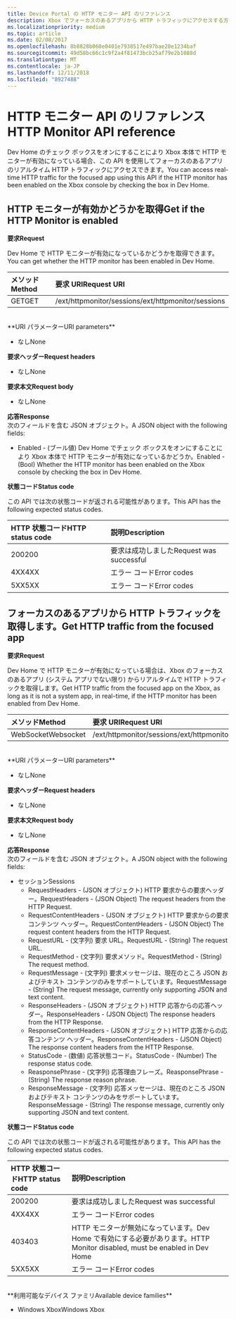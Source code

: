 ```yaml
---
title: Device Portal の HTTP モニター API のリファレンス
description: Xbox でフォーカスのあるアプリから HTTP トラフィックにアクセスする方法について説明します。
ms.localizationpriority: medium
ms.topic: article
ms.date: 02/08/2017
ms.openlocfilehash: 8b8828b060e0401e7938517e497bae20e1234baf
ms.sourcegitcommit: 49d58bc66c1c9f2a4f81473bcb25af79e2b1088d
ms.translationtype: MT
ms.contentlocale: ja-JP
ms.lasthandoff: 12/11/2018
ms.locfileid: "8927488"
---
```

# <a name="http-monitor-api-reference"></a><span data-ttu-id="809d6-103">HTTP モニター API のリファレンス</span><span class="sxs-lookup"><span data-stu-id="809d6-103">HTTP Monitor API reference</span></span>   
<span data-ttu-id="809d6-104">Dev Home のチェック ボックスをオンにすることにより Xbox 本体で HTTP モニターが有効になっている場合、この API を使用してフォーカスのあるアプリのリアルタイム HTTP トラフィックにアクセスできます。</span><span class="sxs-lookup"><span data-stu-id="809d6-104">You can access real-time HTTP traffic for the focused app using this API if the HTTP monitor has been enabled on the Xbox console by checking the box in Dev Home.</span></span>

## <a name="get-if-the-http-monitor-is-enabled"></a><span data-ttu-id="809d6-105">HTTP モニターが有効かどうかを取得</span><span class="sxs-lookup"><span data-stu-id="809d6-105">Get if the HTTP Monitor is enabled</span></span>

**<span data-ttu-id="809d6-106">要求</span><span class="sxs-lookup"><span data-stu-id="809d6-106">Request</span></span>**

<span data-ttu-id="809d6-107">Dev Home で HTTP モニターが有効になっているかどうかを取得できます。</span><span class="sxs-lookup"><span data-stu-id="809d6-107">You can get whether the HTTP monitor has been enabled in Dev Home.</span></span>

<span data-ttu-id="809d6-108">メソッド</span><span class="sxs-lookup"><span data-stu-id="809d6-108">Method</span></span>      | <span data-ttu-id="809d6-109">要求 URI</span><span class="sxs-lookup"><span data-stu-id="809d6-109">Request URI</span></span>
:------     | :-----
<span data-ttu-id="809d6-110">GET</span><span class="sxs-lookup"><span data-stu-id="809d6-110">GET</span></span> | <span data-ttu-id="809d6-111">/ext/httpmonitor/sessions</span><span class="sxs-lookup"><span data-stu-id="809d6-111">/ext/httpmonitor/sessions</span></span>
<br />
**<span data-ttu-id="809d6-112">URI パラメーター</span><span class="sxs-lookup"><span data-stu-id="809d6-112">URI parameters</span></span>**

- <span data-ttu-id="809d6-113">なし</span><span class="sxs-lookup"><span data-stu-id="809d6-113">None</span></span>

**<span data-ttu-id="809d6-114">要求ヘッダー</span><span class="sxs-lookup"><span data-stu-id="809d6-114">Request headers</span></span>**

- <span data-ttu-id="809d6-115">なし</span><span class="sxs-lookup"><span data-stu-id="809d6-115">None</span></span>

**<span data-ttu-id="809d6-116">要求本文</span><span class="sxs-lookup"><span data-stu-id="809d6-116">Request body</span></span>**

- <span data-ttu-id="809d6-117">なし</span><span class="sxs-lookup"><span data-stu-id="809d6-117">None</span></span>

**<span data-ttu-id="809d6-118">応答</span><span class="sxs-lookup"><span data-stu-id="809d6-118">Response</span></span>**   
<span data-ttu-id="809d6-119">次のフィールドを含む JSON オブジェクト。</span><span class="sxs-lookup"><span data-stu-id="809d6-119">A JSON object with the following fields:</span></span>

* <span data-ttu-id="809d6-120">Enabled - (ブール値) Dev Home でチェック ボックスをオンにすることにより Xbox 本体で HTTP モニターが有効になっているかどうか。</span><span class="sxs-lookup"><span data-stu-id="809d6-120">Enabled - (Bool) Whether the HTTP monitor has been enabled on the Xbox console by checking the box in Dev Home.</span></span>

**<span data-ttu-id="809d6-121">状態コード</span><span class="sxs-lookup"><span data-stu-id="809d6-121">Status code</span></span>**

<span data-ttu-id="809d6-122">この API では次の状態コードが返される可能性があります。</span><span class="sxs-lookup"><span data-stu-id="809d6-122">This API has the following expected status codes.</span></span>

<span data-ttu-id="809d6-123">HTTP 状態コード</span><span class="sxs-lookup"><span data-stu-id="809d6-123">HTTP status code</span></span>      | <span data-ttu-id="809d6-124">説明</span><span class="sxs-lookup"><span data-stu-id="809d6-124">Description</span></span>
:------     | :-----
<span data-ttu-id="809d6-125">200</span><span class="sxs-lookup"><span data-stu-id="809d6-125">200</span></span> | <span data-ttu-id="809d6-126">要求は成功しました</span><span class="sxs-lookup"><span data-stu-id="809d6-126">Request was successful</span></span>
<span data-ttu-id="809d6-127">4XX</span><span class="sxs-lookup"><span data-stu-id="809d6-127">4XX</span></span> | <span data-ttu-id="809d6-128">エラー コード</span><span class="sxs-lookup"><span data-stu-id="809d6-128">Error codes</span></span>
<span data-ttu-id="809d6-129">5XX</span><span class="sxs-lookup"><span data-stu-id="809d6-129">5XX</span></span> | <span data-ttu-id="809d6-130">エラー コード</span><span class="sxs-lookup"><span data-stu-id="809d6-130">Error codes</span></span>

## <a name="get-http-traffic-from-the-focused-app"></a><span data-ttu-id="809d6-131">フォーカスのあるアプリから HTTP トラフィックを取得します。</span><span class="sxs-lookup"><span data-stu-id="809d6-131">Get HTTP traffic from the focused app</span></span>
**<span data-ttu-id="809d6-132">要求</span><span class="sxs-lookup"><span data-stu-id="809d6-132">Request</span></span>**

<span data-ttu-id="809d6-133">Dev Home で HTTP モニターが有効になっている場合は、Xbox のフォーカスのあるアプリ (システム アプリでない限り) からリアルタイムで HTTP トラフィックを取得します。</span><span class="sxs-lookup"><span data-stu-id="809d6-133">Get HTTP traffic from the focused app on the Xbox, as long as it is not a system app, in real-time, if the HTTP monitor has been enabled from Dev Home.</span></span>

<span data-ttu-id="809d6-134">メソッド</span><span class="sxs-lookup"><span data-stu-id="809d6-134">Method</span></span>      | <span data-ttu-id="809d6-135">要求 URI</span><span class="sxs-lookup"><span data-stu-id="809d6-135">Request URI</span></span>
:------     | :-----
<span data-ttu-id="809d6-136">WebSocket</span><span class="sxs-lookup"><span data-stu-id="809d6-136">Websocket</span></span> | <span data-ttu-id="809d6-137">/ext/httpmonitor/sessions</span><span class="sxs-lookup"><span data-stu-id="809d6-137">/ext/httpmonitor/sessions</span></span>
<br />
**<span data-ttu-id="809d6-138">URI パラメーター</span><span class="sxs-lookup"><span data-stu-id="809d6-138">URI parameters</span></span>**

- <span data-ttu-id="809d6-139">なし</span><span class="sxs-lookup"><span data-stu-id="809d6-139">None</span></span>

**<span data-ttu-id="809d6-140">要求ヘッダー</span><span class="sxs-lookup"><span data-stu-id="809d6-140">Request headers</span></span>**

- <span data-ttu-id="809d6-141">なし</span><span class="sxs-lookup"><span data-stu-id="809d6-141">None</span></span>

**<span data-ttu-id="809d6-142">要求本文</span><span class="sxs-lookup"><span data-stu-id="809d6-142">Request body</span></span>**

- <span data-ttu-id="809d6-143">なし</span><span class="sxs-lookup"><span data-stu-id="809d6-143">None</span></span>

**<span data-ttu-id="809d6-144">応答</span><span class="sxs-lookup"><span data-stu-id="809d6-144">Response</span></span>**   
<span data-ttu-id="809d6-145">次のフィールドを含む JSON オブジェクト。</span><span class="sxs-lookup"><span data-stu-id="809d6-145">A JSON object with the following fields:</span></span>

* <span data-ttu-id="809d6-146">セッション</span><span class="sxs-lookup"><span data-stu-id="809d6-146">Sessions</span></span>
    * <span data-ttu-id="809d6-147">RequestHeaders - (JSON オブジェクト) HTTP 要求からの要求ヘッダー。</span><span class="sxs-lookup"><span data-stu-id="809d6-147">RequestHeaders - (JSON Object) The request headers from the HTTP Request.</span></span>
    * <span data-ttu-id="809d6-148">RequestContentHeaders - (JSON オブジェクト) HTTP 要求からの要求コンテンツ ヘッダー。</span><span class="sxs-lookup"><span data-stu-id="809d6-148">RequestContentHeaders - (JSON Object) The request content headers from the HTTP Request.</span></span>
    * <span data-ttu-id="809d6-149">RequestURL - (文字列) 要求 URL。</span><span class="sxs-lookup"><span data-stu-id="809d6-149">RequestURL - (String) The request URL.</span></span>
    * <span data-ttu-id="809d6-150">RequestMethod - (文字列) 要求メソッド。</span><span class="sxs-lookup"><span data-stu-id="809d6-150">RequestMethod - (String) The request method.</span></span>
    * <span data-ttu-id="809d6-151">RequestMessage - (文字列) 要求メッセージは、現在のところ JSON およびテキスト コンテンツのみをサポートしています。</span><span class="sxs-lookup"><span data-stu-id="809d6-151">RequestMessage - (String) The request message, currently only supporting JSON and text content.</span></span>
    * <span data-ttu-id="809d6-152">ResponseHeaders - (JSON オブジェクト) HTTP 応答からの応答ヘッダー。</span><span class="sxs-lookup"><span data-stu-id="809d6-152">ResponseHeaders - (JSON Object) The response headers from the HTTP Response.</span></span>
    * <span data-ttu-id="809d6-153">ResponseContentHeaders - (JSON オブジェクト) HTTP 応答からの応答コンテンツ ヘッダー。</span><span class="sxs-lookup"><span data-stu-id="809d6-153">ResponseContentHeaders - (JSON Object) The response content headers from the HTTP Response.</span></span>
    * <span data-ttu-id="809d6-154">StatusCode - (数値) 応答状態コード。</span><span class="sxs-lookup"><span data-stu-id="809d6-154">StatusCode - (Number) The response status code.</span></span>
    * <span data-ttu-id="809d6-155">ReasponsePhrase - (文字列) 応答理由フレーズ。</span><span class="sxs-lookup"><span data-stu-id="809d6-155">ReasponsePhrase - (String) The response reason phrase.</span></span>
    * <span data-ttu-id="809d6-156">ResponseMessage - (文字列) 応答メッセージは、現在のところ JSON およびテキスト コンテンツのみをサポートしています。</span><span class="sxs-lookup"><span data-stu-id="809d6-156">ResponseMessage - (String) The response message, currently only supporting JSON and text content.</span></span>

**<span data-ttu-id="809d6-157">状態コード</span><span class="sxs-lookup"><span data-stu-id="809d6-157">Status code</span></span>**

<span data-ttu-id="809d6-158">この API では次の状態コードが返される可能性があります。</span><span class="sxs-lookup"><span data-stu-id="809d6-158">This API has the following expected status codes.</span></span>

<span data-ttu-id="809d6-159">HTTP 状態コード</span><span class="sxs-lookup"><span data-stu-id="809d6-159">HTTP status code</span></span>      | <span data-ttu-id="809d6-160">説明</span><span class="sxs-lookup"><span data-stu-id="809d6-160">Description</span></span>
:------     | :-----
<span data-ttu-id="809d6-161">200</span><span class="sxs-lookup"><span data-stu-id="809d6-161">200</span></span> | <span data-ttu-id="809d6-162">要求は成功しました</span><span class="sxs-lookup"><span data-stu-id="809d6-162">Request was successful</span></span>
<span data-ttu-id="809d6-163">4XX</span><span class="sxs-lookup"><span data-stu-id="809d6-163">4XX</span></span> | <span data-ttu-id="809d6-164">エラー コード</span><span class="sxs-lookup"><span data-stu-id="809d6-164">Error codes</span></span>
<span data-ttu-id="809d6-165">403</span><span class="sxs-lookup"><span data-stu-id="809d6-165">403</span></span> | <span data-ttu-id="809d6-166">HTTP モニターが無効になっています。Dev Home で有効にする必要があります。</span><span class="sxs-lookup"><span data-stu-id="809d6-166">HTTP Monitor disabled, must be enabled in Dev Home</span></span>
<span data-ttu-id="809d6-167">5XX</span><span class="sxs-lookup"><span data-stu-id="809d6-167">5XX</span></span> | <span data-ttu-id="809d6-168">エラー コード</span><span class="sxs-lookup"><span data-stu-id="809d6-168">Error codes</span></span>

<br />
**<span data-ttu-id="809d6-169">利用可能なデバイス ファミリ</span><span class="sxs-lookup"><span data-stu-id="809d6-169">Available device families</span></span>**

* <span data-ttu-id="809d6-170">Windows Xbox</span><span class="sxs-lookup"><span data-stu-id="809d6-170">Windows Xbox</span></span>